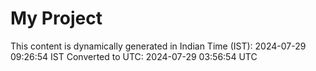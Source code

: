 # My Project

This content is dynamically generated in Indian Time (IST): 2024-07-29 09:26:54 IST
Converted to UTC: 2024-07-29 03:56:54 UTC
